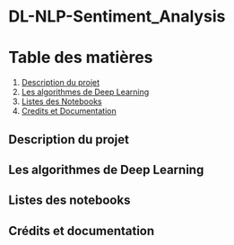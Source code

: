 # DL-NLP-Sentiment_Analysis

<h1>Table des matières</h1>
<ol>
  <li><a href="#">Description du projet</a></li>
  <li><a href="#">Les algorithmes de Deep Learning</a></li>
  <li><a href="#">Listes des Notebooks</a></li>
  <li><a href="#">Credits et Documentation</a></li>
</ol>

<h2>Description du projet</h2>

<h2>Les algorithmes de Deep Learning</h2>

<h2>Listes des notebooks</h2>

<h2>Crédits et documentation</h2>
